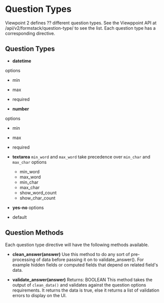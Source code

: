 # Question Types

Viewpoint 2 defines ?? different question types. See the Viewppoint API at /api/v2/formstack/question-type/ to see the list. Each question type has a corresponding directive.

## Question Types

* **datetime** 
  
 options
  * min 
  * max
  * required

* **number**
  
 options
  * min
  * max
  * required
 
* **textarea**
  `min_word` and `max_word` take precedence over `min_char` and `max_char`
 options
  * min_word
  * max_word
  * min_char
  * max_char
  * show_word_count
  * show_char_count

* **yes-no**
 options
 * default


## Question Methods
Each question type directive will have the following methods available. 



* **clean_answer(answer)**
  Use this method to do any sort of pre-processing of data before passing it on to validate_answer(). For example hidden fields or computed fields that depend on related field's data. 

* **validate_answer(answer)**
  Returns: BOOLEAN
  This method takes the output of `clean_data()` and validates against the question options requirements. It returns the data is true, else it returns a list of validation errors to display on the UI. 

